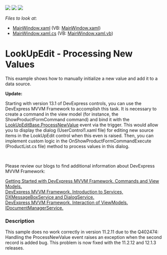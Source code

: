 <!-- default badges list -->
![](https://img.shields.io/endpoint?url=https://codecentral.devexpress.com/api/v1/VersionRange/128645186/10.2.3%2B)
[![](https://img.shields.io/badge/Open_in_DevExpress_Support_Center-FF7200?style=flat-square&logo=DevExpress&logoColor=white)](https://supportcenter.devexpress.com/ticket/details/E2646)
[![](https://img.shields.io/badge/📖_How_to_use_DevExpress_Examples-e9f6fc?style=flat-square)](https://docs.devexpress.com/GeneralInformation/403183)
<!-- default badges end -->
<!-- default file list -->
*Files to look at*:

* [MainWindow.xaml](./CS/HowToCreateLookUpEdit/MainWindow.xaml) (VB: [MainWindow.xaml](./VB/HowToCreateLookUpEdit/MainWindow.xaml))
* [MainWindow.xaml.cs](./CS/HowToCreateLookUpEdit/MainWindow.xaml.cs) (VB: [MainWindow.xaml.vb](./VB/HowToCreateLookUpEdit/MainWindow.xaml.vb))
<!-- default file list end -->
# LookUpEdit - Processing New Values


<p>This example shows how to manually initialize a new value and add it to a data source.</p><p><strong>Update:</strong><strong><br />
</strong></p><p>Starting with version 13.1 of DevExpress controls, you can use the DevExpress MVVM Framework to accomplish this task. It is necessary to create a command in the view model (for instance, the ShowProductFormCommand command) and bind it with the <a href="http://documentation.devexpress.com/#WPF/DevExpressXpfEditorsLookUpEditBase_ProcessNewValuetopic"><u>LookUpEditBase.ProcessNewValue</u></a> event via the trigger. This would allow you to display the dialog (UserControl1.xaml file) for editing new source items in the LookUpEdit control when this even is raised. Then, you can implement custom logic in the OnShowProductFormCommandExecute (ProductList.cs file) method to process values in this dialog.</p><br />
<p>Please review our blogs to find additional information about DevExpress MVVM Framework:</p><p><a href="https://community.devexpress.com/blogs/wpf/archive/2013/08/29/getting-started-with-devexpress-mvvm-framework-commands-and-view-models.aspx"><u>Getting Started with DevExpress MVVM Framework. Commands and View Models.</u></a><u><br />
</u><a href="https://community.devexpress.com/blogs/wpf/archive/2013/09/30/devexpress-mvvm-framework-introduction-to-services-dxmessageboxservice-and-dialogservice.aspx"><u>DevExpress MVVM Framework. Introduction to Services, DXMessageBoxService and DialogService.</u></a><u><br />
</u><a href="https://community.devexpress.com/blogs/wpf/archive/2013/10/09/devexpress-mvvm-framework-interaction-of-viewmodels-idocumentmanagerservice.aspx"><u>DevExpress MVVM Framework. Interaction of ViewModels. IDocumentManagerService.</u></a></p>


<h3>Description</h3>

<p>This sample does no work correctly in version 11.2.11 due to the <a data-ticket="Q402474">Q402474: Handling the ProcessNewValue event raises an exception when the second record is added</a> bug. This problem is now fixed with the 11.2.12 and 12.1.3 releases.</p>

<br/>


